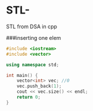 # STL-
STL from DSA in cpp

###inserting one elem
```cpp
#include <iostream>
#include <vector>

using namespace std;

int main() {
    vector<int> vec; //0
    vec.push_back(1);
    cout << vec.size() << endl;
    return 0;
}
```
